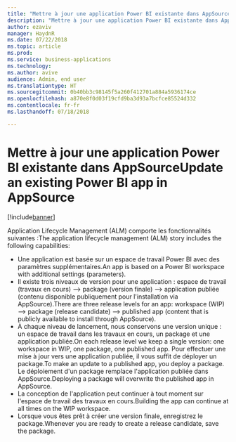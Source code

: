 ```yaml
---
title: "Mettre à jour une application Power BI existante dans AppSource"
description: "Mettre à jour une application Power BI existante dans AppSource"
author: ezaviv
manager: HaydnR
ms.date: 07/22/2018
ms.topic: article
ms.prod: 
ms.service: business-applications
ms.technology: 
ms.author: avive
audience: Admin, end user
ms.translationtype: HT
ms.sourcegitcommit: 0b40bb3c98145f5a260f412701a884a5936174ce
ms.openlocfilehash: a870e8f0d03f19cfd9ba3d93a7bcfce85524d332
ms.contentlocale: fr-fr
ms.lasthandoff: 07/18/2018

---
```

# <a name="update-an-existing-power-bi-app-in-appsource"></a><span data-ttu-id="34b55-103">Mettre à jour une application Power BI existante dans AppSource</span><span class="sxs-lookup"><span data-stu-id="34b55-103">Update an existing Power BI app in AppSource</span></span>

[!include[banner](../../../includes/banner.md)]

<span data-ttu-id="34b55-104">Application Lifecycle Management (ALM) comporte les fonctionnalités suivantes :</span><span class="sxs-lookup"><span data-stu-id="34b55-104">The application lifecycle management (ALM) story includes the following capabilities:</span></span>

- <span data-ttu-id="34b55-105">Une application est basée sur un espace de travail Power BI avec des paramètres supplémentaires.</span><span class="sxs-lookup"><span data-stu-id="34b55-105">An app is based on a Power BI workspace with additional settings (parameters).</span></span>
- <span data-ttu-id="34b55-106">Il existe trois niveaux de version pour une application : espace de travail (travaux en cours) --> package (version finale) --> application publiée (contenu disponible publiquement pour l'installation via AppSource).</span><span class="sxs-lookup"><span data-stu-id="34b55-106">There are three release levels for an app: workspace (WIP) --> package (release candidate) --> published app (content that is publicly available to install through AppSource).</span></span>
- <span data-ttu-id="34b55-107">À chaque niveau de lancement, nous conservons une version unique : un espace de travail dans les travaux en cours, un package et une application publiée.</span><span class="sxs-lookup"><span data-stu-id="34b55-107">On each release level we keep a single version: one workspace in WIP, one package, one published app.</span></span> <span data-ttu-id="34b55-108">Pour effectuer une mise à jour vers une application publiée, il vous suffit de déployer un package.</span><span class="sxs-lookup"><span data-stu-id="34b55-108">To make an update to a published app, you deploy a package.</span></span> <span data-ttu-id="34b55-109">Le déploiement d'un package remplace l'application publiée dans AppSource.</span><span class="sxs-lookup"><span data-stu-id="34b55-109">Deploying a package will overwrite the published app in AppSource.</span></span>
- <span data-ttu-id="34b55-110">La conception de l'application peut continuer à tout moment sur l'espace de travail des travaux en cours.</span><span class="sxs-lookup"><span data-stu-id="34b55-110">Building the app can continue at all times on the WIP workspace.</span></span>
- <span data-ttu-id="34b55-111">Lorsque vous êtes prêt à créer une version finale, enregistrez le package.</span><span class="sxs-lookup"><span data-stu-id="34b55-111">Whenever you are ready to create a release candidate, save the package.</span></span>

